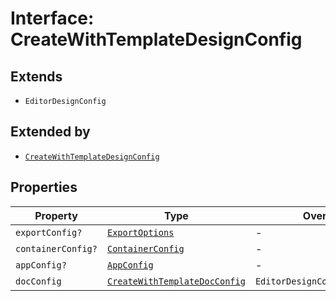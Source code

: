 # Interface: CreateWithTemplateDesignConfig

## Extends

- `EditorDesignConfig`

## Extended by

- [`CreateWithTemplateDesignConfig`](../../../3p/editor/DesignConfig.types/interfaces/create-with-template-design-config.md)

## Properties

| Property | Type | Overrides | Inherited from |
| ------ | ------ | ------ | ------ |
| `exportConfig?` | [`ExportOptions`](../../../ExportConfig.types/type-aliases/export-options.md) | - | `EditorDesignConfig.exportConfig` |
| `containerConfig?` | [`ContainerConfig`](../../../ContainerConfig.types/type-aliases/container-config.md) | - | `EditorDesignConfig.containerConfig` |
| `appConfig?` | [`AppConfig`](../../AppConfig.types/type-aliases/app-config.md) | - | `EditorDesignConfig.appConfig` |
| `docConfig` | [`CreateWithTemplateDocConfig`](../../DocConfig.types/interfaces/create-with-template-doc-config.md) | `EditorDesignConfig.docConfig` | - |
